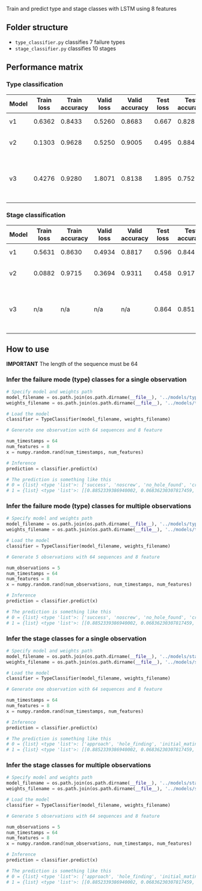 Train and predict type and stage classes with LSTM using 8 features

## Folder structure
* ```type_classifier.py``` classifies 7 failure types
* ```stage_classifier.py``` classifies 10 stages

## Performance matrix

### Type classification
Model | Train loss | Train accuracy | Valid loss | Valid accuracy | Test loss | Test accuracy | Description
------|------------|----------------|------------|----------------|-----------|---------------|------------
v1 | 0.6362 | 0.8433 | 0.5260 | 0.8683 | 0.667 | 0.828 | full sequence
v2 | 0.1303 | 0.9628 | 0.5250 | 0.9005 | 0.495 | 0.884 | sequence of 64 time frames
v3 | 0.4276 | 0.9280 | 1.8071 | 0.8138 | 1.895 | 0.752 | sequence of 64 time frames with Keras stateful enabled

### Stage classification
Model | Train loss | Train accuracy | Valid loss | Valid accuracy | Test loss | Test accuracy | Description
------|------------|----------------|------------|----------------|-----------|---------------|------------
v1 | 0.5631 | 0.8630 | 0.4934 | 0.8817 | 0.596 | 0.844 | full sequence
v2 | 0.0882 | 0.9715 | 0.3694 | 0.9311 | 0.458 | 0.917 | sequence of 64 time frames
v3 | n/a | n/a | n/a | n/a | 0.864 | 0.851 | sequence of 64 time frames with Keras stateful enabled


## How to use

**IMPORTANT** The length of the sequence must be 64

### Infer the failure mode (type) classes for a single observation

```python
# Specify model and weights path
model_filename = os.path.join(os.path.dirname(__file__), '../models/type_lstm_v2.json')
weights_filename = os.path.join(os.path.dirname(__file__), '../models/type_lstm_v2.h5')

# Load the model
classifier = TypeClassifier(model_filename, weights_filename)

# Generate one observation with 64 sequences and 8 feature

num_timestamps = 64
num_features = 8
x = numpy.random.rand(num_timestamps, num_features)

# Inference
prediction = classifier.predict(x)

# The prediction is something like this
# 0 = {list} <type 'list'>: ['success', 'noscrew', 'no_hole_found', 'crossthread', 'stripped_no_engage', 'stripped', 'partial']
# 1 = {list} <type 'list'>: [[0.8852339386940002, 0.06836230307817459, 0.021053753793239594, 0.00986627209931612, 0.003368750214576721, 0.004927818197757006, 0.007187273818999529]]
```

### Infer the failure mode (type) classes for multiple observations
```python
# Specify model and weights path
model_filename = os.path.join(os.path.dirname(__file__), '../models/type_lstm_v2.json')
weights_filename = os.path.join(os.path.dirname(__file__), '../models/type_lstm_v2.h5')

# Load the model
classifier = TypeClassifier(model_filename, weights_filename)

# Generate 5 observations with 64 sequences and 8 feature

num_observations = 5
num_timestamps = 64
num_features = 8
x = numpy.random.rand(num_observations, num_timestamps, num_features)

# Inference
prediction = classifier.predict(x)

# The prediction is something like this
# 0 = {list} <type 'list'>: ['success', 'noscrew', 'no_hole_found', 'crossthread', 'stripped_no_engage', 'stripped', 'partial']
# 1 = {list} <type 'list'>: [[0.8852339386940002, 0.06836230307817459, 0.021053753793239594, 0.00986627209931612, 0.003368750214576721, 0.004927818197757006, 0.007187273818999529], ...]
```

### Infer the stage classes for a single observation

```python
# Specify model and weights path
model_filename = os.path.join(os.path.dirname(__file__), '../models/stage_lstm_v2.json')
weights_filename = os.path.join(os.path.dirname(__file__), '../models/stage_lstm_v2.h5')

# Load the model
classifier = TypeClassifier(model_filename, weights_filename)

# Generate one observation with 64 sequences and 8 feature

num_timestamps = 64
num_features = 8
x = numpy.random.rand(num_timestamps, num_features)

# Inference
prediction = classifier.predict(x)

# The prediction is something like this
# 0 = {list} <type 'list'>: ['approach', 'hole_finding', 'initial_mating', 'no_screw_spinning', 'rundown', 'screw_fallen', 'stripped_engaging', 'stripped_rundown', 'stripped_tightening', 'tightening']
# 1 = {list} <type 'list'>: [[0.8852339386940002, 0.06836230307817459, 0.021053753793239594, 0.00986627209931612, 0.003368750214576721, 0.004927818197757006, 0.007187273818999529, ...]]
```

### Infer the stage classes for multiple observations
```python
# Specify model and weights path
model_filename = os.path.join(os.path.dirname(__file__), '../models/stage_lstm_v2.json')
weights_filename = os.path.join(os.path.dirname(__file__), '../models/stage_lstm_v2.h5')

# Load the model
classifier = TypeClassifier(model_filename, weights_filename)

# Generate 5 observations with 64 sequences and 8 feature

num_observations = 5
num_timestamps = 64
num_features = 8
x = numpy.random.rand(num_observations, num_timestamps, num_features)

# Inference
prediction = classifier.predict(x)

# The prediction is something like this
# 0 = {list} <type 'list'>: ['approach', 'hole_finding', 'initial_mating', 'no_screw_spinning', 'rundown', 'screw_fallen', 'stripped_engaging', 'stripped_rundown', 'stripped_tightening', 'tightening']
# 1 = {list} <type 'list'>: [[0.8852339386940002, 0.06836230307817459, 0.021053753793239594, 0.00986627209931612, 0.003368750214576721, 0.004927818197757006, 0.007187273818999529, ...], ...]
```
